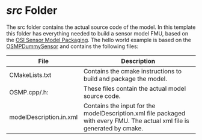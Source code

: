 # *src* Folder

The src folder contains the actual source code of the model.
In this template this folder has everything needed to build a sensor model FMU, based on the [OSI Sensor Model Packaging](https://github.com/OpenSimulationInterface/osi-sensor-model-packaging).
The hello world example is based on the [OSMPDummySensor](https://github.com/OpenSimulationInterface/osi-sensor-model-packaging/tree/master/examples/OSMPDummySensor) and contains the following files:

| File                      | Description                                                                                                              |
|---------------------------|--------------------------------------------------------------------------------------------------------------------------|
| CMakeLists.txt            | Contains the cmake instructions to build and package the model.                                                          |
| OSMP.cpp/.h:  | These files contain the actual model source code.                                                                        |
| modelDescription.in.xml   | Contains the input for the modelDescription.xml file packaged with every FMU. The actual xml file is generated by cmake. |
